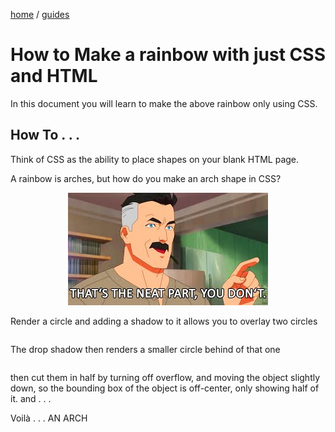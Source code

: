 <p><a href="/">home</a> / <a href="/guides">guides</a></p>
<div class="rainbow-retro"></div>

# How to Make a rainbow with just CSS and HTML


<div class="guide-5830-l01"></div>

<p>In this document you will learn to make the above rainbow only using CSS. </p>

<p class="spacers"> </p>

## How To . . . 


<p>Think of CSS as the ability to place shapes on your blank HTML page. </p>

<p>A rainbow is arches, but how do you make an arch shape in CSS?</p>

<div align="center">
  <img src="/assets/media/images/guides/images/neatpartyoudont.jpg" />
</div>

<p>Render a circle and adding a shadow to it allows you to overlay two circles</p>

```css

```
<p class="spacers"> </p>

<div class="guide-5830-l05"></div>

<p>The drop shadow then renders a smaller circle behind of that one</p>

```css

```

<p class="spacers"> </p>

<div class="guide-5830-l06"></div>


<p class="spacers"> </p>

<p>then cut them in half by turning off overflow, and moving the object slightly down, so the bounding box of the object is off-center, only showing half of it. and . . . </p>

<p>Voilà . . . AN ARCH</p>

<div class="guide-5830-l07"></div>


